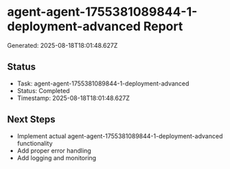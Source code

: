 # agent-agent-1755381089844-1-deployment-advanced Report

Generated: 2025-08-18T18:01:48.627Z

## Status
- Task: agent-agent-1755381089844-1-deployment-advanced
- Status: Completed
- Timestamp: 2025-08-18T18:01:48.627Z

## Next Steps
- Implement actual agent-agent-1755381089844-1-deployment-advanced functionality
- Add proper error handling
- Add logging and monitoring
